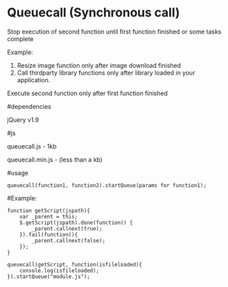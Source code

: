 # Queuecall (Synchronous call)

Stop execution of second function until first function finished or some tasks complete

Example: 

1. Resize image function only after image download finished        
2. Call thirdparty library functions only after library loaded in your application.


Execute second function only after first function finished


#dependencies

jQuery v1.9

#js

queuecall.js - 1kb

queuecall.min.js - (less than a kb)

#usage

    queuecall(function1, function2).startQueue(params for function1);

#Example: 

    function getScript(jspath){
        var _parent = this;
        $.getScript(jspath).done(function() {
            _parent.callnext(true);
        }).fail(function(){ 
            _parent.callnext(false); 
        });
    }

    queuecall(getScript, function(isfileloaded){
        console.log(isfileloaded);
    }).startQueue("module.js");

